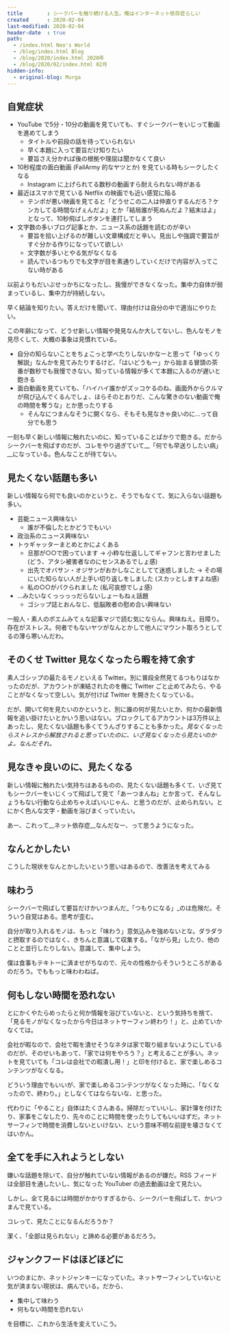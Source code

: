 ```yaml
---
title        : シークバーを触り続ける人生。俺はインターネット依存症らしい
created      : 2020-02-04
last-modified: 2020-02-04
header-date  : true
path:
  - /index.html Neo's World
  - /blog/index.html Blog
  - /blog/2020/index.html 2020年
  - /blog/2020/02/index.html 02月
hidden-info:
  - original-blog: Murga
---
```


## 自覚症状

- YouTube で5分・10分の動画を見ていても、すぐシークバーをいじって動画を進めてしまう
  - タイトルや前段の話を待っていられない
  - 早く本題に入って要旨だけ知りたい
  - 要旨さえ分かれば後の根拠や理屈は聞かなくて良い
- 10秒程度の面白動画 (FailArmy 的なヤツとか) を見ている時もシークしたくなる
  - Instagram に上げられてる数秒の動画すら耐えられない時がある
- 最近はスマホで見ている Netflix の映画でも近い感覚に陥る
  - テンポが悪い映画を見てると「どうせこの二人は仲直りするんだろ？ケンカしてる時間なげぇんだよ」とか「結局誰が死ぬんだよ？結末はよ」となって、10秒飛ばしボタンを連打してしまう
- 文字数の多いブログ記事とか、ニュース系の話題を読むのが辛い
  - 要旨を拾い上げるのが難しい文章構成だと辛い。見出しや強調で要旨がすぐ分かる作りになっていて欲しい
  - 文字数が多いとやる気がなくなる
  - 読んでいるつもりでも文字が目を素通りしていくだけで内容が入ってこない時がある

以前よりもだいぶせっかちになったし、我慢ができなくなった。集中力自体が弱まっているし、集中力が持続しない。

早く結論を知りたい。答えだけを聞いて、理由付けは自分の中で適当にやりたい。

この年齢になって、どうせ新しい情報や発見なんか大してないし、色んなモノを見尽くして、大概の事象は見慣れている。

- 自分の知らないことをちょこっと学べたりしないかなーと思って「ゆっくり解説」なんかを見てみたりするけど、「はいどうもー」から始まる冒頭の茶番が数秒でも我慢できない。知っている情報が多くて本題に入るのが遅いと飽きる
- 面白動画を見ていても、「ハイハイ誰かがズッコケるのね、画面外からクルマが飛び込んでくるんでしょ、ほらそのとおりだ、こんな驚きのない動画で俺の時間を奪うな」とか思ったりする
  - そんなにつまんなそうに開くなら、そもそも見なきゃ良いのに…って自分でも思う

一刻も早く新しい情報に触れたいのに、知っていることばかりで飽きる。だからシークバーを飛ばすのだが、コレをやり過ぎていて__「何でも早送りしたい病」__になっている。色んなことが待てない。

## 見たくない話題も多い

新しい情報なら何でも良いのかというと、そうでもなくて、気に入らない話題も多い。

- 芸能ニュース興味ない
  - 誰が不倫したとかどうでもいい
- 政治系のニュース興味ない
- トゥギャッターまとめとかによくある
  - 旦那が○○で困っています → 小粋な仕返ししてギャフンと言わせました (どう、アタシ被害者なのにセンスあるでしょ感)
  - 出先でオバサン・オジサンがおかしなことしてて迷惑しました → その場にいた知らない人が上手い切り返しをしました (スカッとしますよね感)
  - 私の○○がパクられました (私可哀想でしょ感)
- …みたいなくっっっっだらないしょーもねぇ話題
  - ゴシップ誌とおんなじ、低脳敗者の慰め合い興味ない

一般人・素人のポエムみてぇな記事マジで読む気にならん。興味ねえ。目障り。存在がストレス。何者でもないヤツがなんとかして他人にマウント取ろうとしてるの薄ら寒いんだわ。

## そのくせ Twitter 見なくなったら暇を持て余す

素人ゴシップの最たるモノといえる Twitter。別に普段全然見てるつもりはなかったのだが、アカウントが凍結されたのを機に Twitter ごと止めてみたら、やることがなくなって空しい。気が付けば Twitter を開きたくなっている。

だが、開いて何を見たいのかというと、別に誰の何が見たいとか、何かの最新情報を追い掛けたいとかいう思いはない。ブロックしてるアカウントは3万件以上あったし、見たくない話題も多くてうんざりすることも多かった。_見なくなったらストレスから解放されると思っていたのに、いざ見なくなったら見たいのかよ。なんだそれ。_

## 見なきゃ良いのに、見たくなる

新しい情報に触れたい気持ちはあるものの、見たくない話題も多くて、いざ見てもシークバーをいじくって飛ばして見て「あーつまんね」とか言って、そんなしょうもない行動なら止めちゃえばいいじゃん、と思うのだが、止められない。とにかく色んな文字・動画を浴びまくっていたい。

あー、これって__ネット依存症__なんだなー、って思うようになった。

## なんとかしたい

こうした現状をなんとかしたいという思いはあるので、改善法を考えてみる

## 味わう

シークバーで飛ばして要旨だけかいつまんだ_「つもりになる」_のは危険だ。そういう自覚はある。思考が歪む。

自分が取り入れるモノは、もっと「味わう」意気込みを強めないとな。ダラダラと摂取するのではなく、きちんと意識して収集する。「ながら見」したり、他のことと並行したりしない。意識して、集中しよう。

僕は食事もテキトーに済ませがちなので、元々の性格からそういうところがあるのだろう。でももっと味わわねば。

## 何もしない時間を恐れない

とにかくやたらめったらと何か情報を浴びていないと、という気持ちを捨て、「見るモノがなくなったから今日はネットサーフィン終わり！」と、止めていかなくては。

会社が暇なので、会社で暇を潰せそうなネタは家で取り組まないようにしているのだが、そのせいもあって、「家では何をやろう？」と考えることが多い。ネットを見ていても「コレは会社での暇潰し用！」と印を付けると、家で楽しめるコンテンツがなくなる。

どういう理由でもいいが、家で楽しめるコンテンツがなくなった時に、「なくなったので、終わり。」としなくてはならないな、と思った。

代わりに「やること」自体はたくさんある。掃除だっていいし、家計簿を付けたり、家事をこなしたり、先々のことに時間を使ったりしてもいいはずだ。ネットサーフィンで時間を消費しないといけない、という意味不明な前提を壊さなくてはいかん。

## 全てを手に入れようとしない

嫌いな話題を除いて、自分が触れていない情報があるのが嫌だ。RSS フィードは全部目を通したいし、気になった YouTuber の過去動画は全て見たい。

しかし、全て見るには時間がかかりすぎるから、シークバーを飛ばして、かいつまんで見ている。

コレって、見たことになるんだろうか？

潔く、「全部は見られない」と諦める必要があるだろう。

## ジャンクフードはほどほどに

いつのまにか、ネットジャンキーになっていた。ネットサーフィンしていないと気が済まない現状は、病んでいる。だから、

- 集中して味わう
- 何もない時間を恐れない

を目標に、これから生活を変えていこう。
